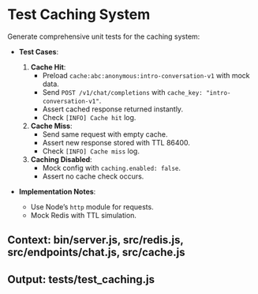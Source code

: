 # Test Caching System

Generate comprehensive unit tests for the caching system:

- **Test Cases**:
  1. **Cache Hit**:
     - Preload `cache:abc:anonymous:intro-conversation-v1` with mock data.
     - Send `POST /v1/chat/completions` with `cache_key: "intro-conversation-v1"`.
     - Assert cached response returned instantly.
     - Check `[INFO] Cache hit` log.
  2. **Cache Miss**:
     - Send same request with empty cache.
     - Assert new response stored with TTL 86400.
     - Check `[INFO] Cache miss` log.
  3. **Caching Disabled**:
     - Mock config with `caching.enabled: false`.
     - Assert no cache check occurs.

- **Implementation Notes**:
  - Use Node’s `http` module for requests.
  - Mock Redis with TTL simulation.

## Context: bin/server.js, src/redis.js, src/endpoints/chat.js, src/cache.js
## Output: tests/test_caching.js
